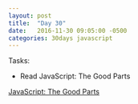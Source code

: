 ```yaml
---
layout: post
title:  "Day 30"
date:   2016-11-30 09:05:00 -0500
categories: 30days javascript
---
```

Tasks:

* Read JavaScript: The Good Parts

[JavaScript: The Good Parts](http://shop.oreilly.com/product/9780596517748.do)

